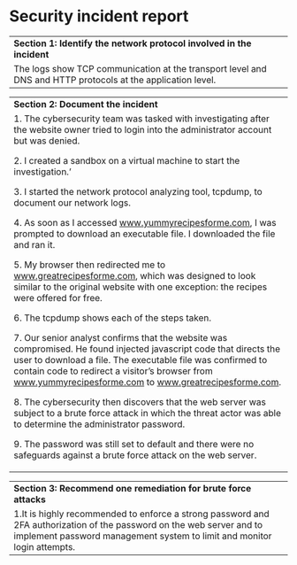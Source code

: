 # Security incident report


<table>
  <tr>
   <td colspan="2" ><strong>Section 1: Identify the network protocol involved in the incident</strong>
   </td>
  </tr>
  <tr>
   <td rowspan="2" colspan="2" >The logs show TCP communication at the transport level and DNS and HTTP protocols at the application level.
   </td>
  </tr>
  <tr>
  </tr>
</table>



<table>
  <tr>
   <td><strong>Section 2: Document the incident</strong>
   </td>
  </tr>
  <tr>
   <td>1. The cybersecurity team was tasked with investigating after the website owner tried to login into the administrator account but was denied.
<p>
2. I created a sandbox on a virtual machine to start the investigation.’
<p>
3. I started the network protocol analyzing tool, tcpdump, to document our network logs.
<p>
4. As soon as I accessed <a href="www.yummyrecipesforme.com">www.yummyrecipesforme.com</a>, I was prompted to download an executable file.  I downloaded the file and ran it.
<p>
5. My browser then redirected me to <a href="www.greatrecipesforme.com">www.greatrecipesforme.com</a>, which was designed to look similar to the original website with one exception: the recipes were offered for free.
<p>
6. The tcpdump shows each of the steps taken.
<p>
7. Our senior analyst confirms that the website was compromised. He found injected javascript code that directs the user to download a file.  The executable file was confirmed to contain code to redirect a visitor’s browser from <a href="www.yummyrecipesforme.com">www.yummyrecipesforme.com</a> to <a href="www.greatrecipesforme.com">www.greatrecipesforme.com</a>.
<p>
8. The cybersecurity then discovers that the web server was subject to a brute force attack in which the threat actor was able to determine the administrator password.
<p>
9. The password was still set to default and there were no safeguards against a brute force attack on the web server.
   </td>
  </tr>
</table>



<table>
  <tr>
   <td><strong>Section 3: Recommend one remediation for brute force attacks</strong>
   </td>
  </tr>
  <tr>
   <td>1.It is highly recommended to enforce a strong password and 2FA authorization of the password on the web server and to implement password management system to limit and monitor login attempts.
   </td>
  </tr>
</table>
